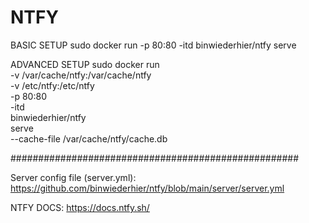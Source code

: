 # NTFY 

BASIC SETUP
sudo docker run -p 80:80 -itd binwiederhier/ntfy serve

 

 

ADVANCED SETUP
sudo docker run \
-v /var/cache/ntfy:/var/cache/ntfy \
-v /etc/ntfy:/etc/ntfy \
-p 80:80 \
-itd \
binwiederhier/ntfy \
serve \
--cache-file /var/cache/ntfy/cache.db


####################################################

Server config file (server.yml): https://github.com/binwiederhier/ntfy/blob/main/server/server.yml

NTFY DOCS: https://docs.ntfy.sh/
